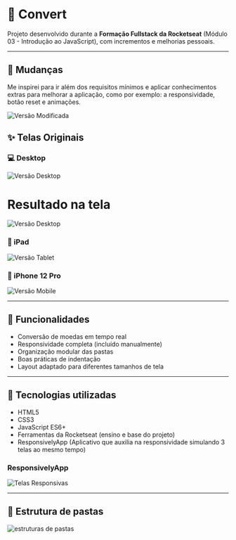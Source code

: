 # 🔄 Convert

Projeto desenvolvido durante a **Formação Fullstack da Rocketseat** (Módulo 03 - Introdução ao JavaScript), com incrementos e melhorias pessoais.

---

## 🔀 Mudanças 
  Me inspirei para ir além dos requisitos mínimos e aplicar conhecimentos extras para melhorar a aplicação, como por exemplo: a responsividade, botão reset e animações.

  ![Versão Modificada](https://i.imgur.com/ZDEY2XQ.png)

## ✨ Telas Originais

### 💻 Desktop 
![Versão Desktop](https://i.imgur.com/lFSzHdw.png)

# Resultado na tela
![Versão Desktop](https://i.imgur.com/ETEt1I9.png)

### 📱 iPad
![Versão Tablet](https://i.imgur.com/cylGiek.jpeg)

### 📱 iPhone 12 Pro
![Versão Mobile](https://i.imgur.com/0Vzg4VD.jpeg)

---

## 🚀 Funcionalidades

- Conversão de moedas em tempo real
- Responsividade completa (incluído manualmente)
- Organização modular das pastas
- Boas práticas de indentação
- Layout adaptado para diferentes tamanhos de tela

---

## 🧪 Tecnologias utilizadas

- HTML5
- CSS3
- JavaScript ES6+
- Ferramentas da Rocketseat (ensino e base do projeto)
- ResponsivelyApp (Aplicativo que auxilia na responsividade simulando 3 telas ao mesmo tempo)

### ResponsivelyApp
![Telas Responsivas](https://i.imgur.com/YAgPncm.png)

---

## 📁 Estrutura de pastas

![estruturas de pastas](https://i.imgur.com/TuCNBuY.png)
